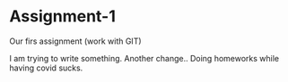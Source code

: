 # Assignment-1
Our firs assignment (work with GIT)

I am trying to write something.
Another change..
Doing homeworks while having covid sucks.